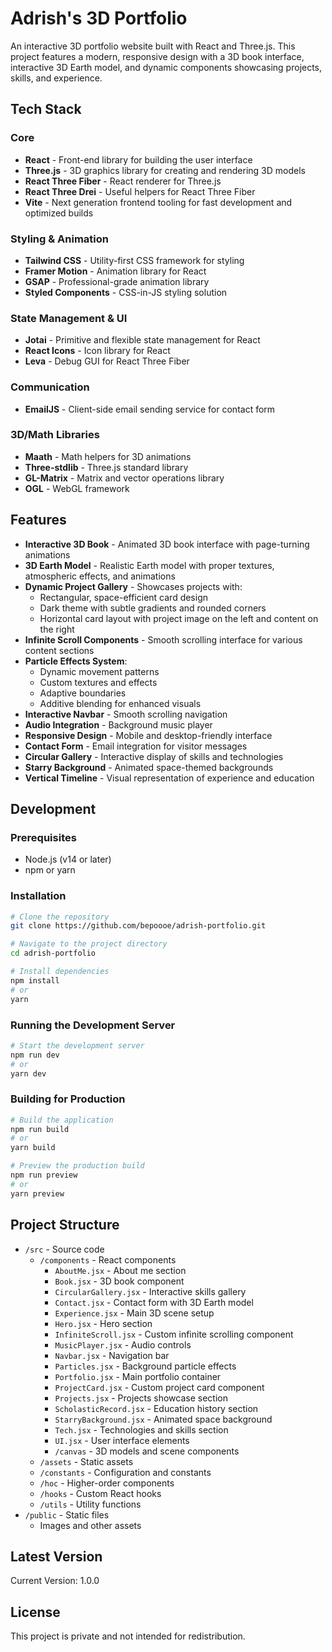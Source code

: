# Adrish's 3D Portfolio

An interactive 3D portfolio website built with React and Three.js. This project features a modern, responsive design with a 3D book interface, interactive 3D Earth model, and dynamic components showcasing projects, skills, and experience.

## Tech Stack

### Core
- **React** - Front-end library for building the user interface
- **Three.js** - 3D graphics library for creating and rendering 3D models
- **React Three Fiber** - React renderer for Three.js
- **React Three Drei** - Useful helpers for React Three Fiber
- **Vite** - Next generation frontend tooling for fast development and optimized builds

### Styling & Animation
- **Tailwind CSS** - Utility-first CSS framework for styling
- **Framer Motion** - Animation library for React
- **GSAP** - Professional-grade animation library
- **Styled Components** - CSS-in-JS styling solution

### State Management & UI
- **Jotai** - Primitive and flexible state management for React
- **React Icons** - Icon library for React
- **Leva** - Debug GUI for React Three Fiber

### Communication
- **EmailJS** - Client-side email sending service for contact form

### 3D/Math Libraries
- **Maath** - Math helpers for 3D animations
- **Three-stdlib** - Three.js standard library
- **GL-Matrix** - Matrix and vector operations library
- **OGL** - WebGL framework

## Features

- **Interactive 3D Book** - Animated 3D book interface with page-turning animations
- **3D Earth Model** - Realistic Earth model with proper textures, atmospheric effects, and animations
- **Dynamic Project Gallery** - Showcases projects with:  
  - Rectangular, space-efficient card design
  - Dark theme with subtle gradients and rounded corners
  - Horizontal card layout with project image on the left and content on the right
- **Infinite Scroll Components** - Smooth scrolling interface for various content sections
- **Particle Effects System**:
  - Dynamic movement patterns
  - Custom textures and effects
  - Adaptive boundaries
  - Additive blending for enhanced visuals
- **Interactive Navbar** - Smooth scrolling navigation
- **Audio Integration** - Background music player
- **Responsive Design** - Mobile and desktop-friendly interface
- **Contact Form** - Email integration for visitor messages
- **Circular Gallery** - Interactive display of skills and technologies
- **Starry Background** - Animated space-themed backgrounds
- **Vertical Timeline** - Visual representation of experience and education

## Development

### Prerequisites

- Node.js (v14 or later)
- npm or yarn

### Installation

```bash
# Clone the repository
git clone https://github.com/bepoooe/adrish-portfolio.git

# Navigate to the project directory
cd adrish-portfolio

# Install dependencies
npm install
# or
yarn
```

### Running the Development Server

```bash
# Start the development server
npm run dev
# or
yarn dev
```

### Building for Production

```bash
# Build the application
npm run build
# or
yarn build

# Preview the production build
npm run preview
# or
yarn preview
```

## Project Structure

- `/src` - Source code
  - `/components` - React components
    - `AboutMe.jsx` - About me section
    - `Book.jsx` - 3D book component
    - `CircularGallery.jsx` - Interactive skills gallery
    - `Contact.jsx` - Contact form with 3D Earth model
    - `Experience.jsx` - Main 3D scene setup
    - `Hero.jsx` - Hero section
    - `InfiniteScroll.jsx` - Custom infinite scrolling component
    - `MusicPlayer.jsx` - Audio controls
    - `Navbar.jsx` - Navigation bar
    - `Particles.jsx` - Background particle effects
    - `Portfolio.jsx` - Main portfolio container
    - `ProjectCard.jsx` - Custom project card component
    - `Projects.jsx` - Projects showcase section
    - `ScholasticRecord.jsx` - Education history section
    - `StarryBackground.jsx` - Animated space background
    - `Tech.jsx` - Technologies and skills section
    - `UI.jsx` - User interface elements
    - `/canvas` - 3D models and scene components
  - `/assets` - Static assets
  - `/constants` - Configuration and constants
  - `/hoc` - Higher-order components
  - `/hooks` - Custom React hooks
  - `/utils` - Utility functions
- `/public` - Static files
  - Images and other assets

## Latest Version

Current Version: 1.0.0

## License

This project is private and not intended for redistribution.

